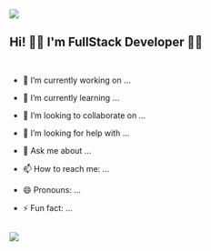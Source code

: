 
  </div>
  <img src="https://www.pngitem.com/pimgs/m/398-3987099_webdev-fix-web-development-white-background-hd-png.png" height: 200 />
  <h2 class="title" align="left" style="color: #f03c15, ">Hi! 🙋‍♂️ I'm FullStack Developer 👨‍💻</h2>

<div>


<div style="display: flex;">

- 🔭 I’m currently working on ...
- 🌱 I’m currently learning ...
- 👯 I’m looking to collaborate on ...
- 🤔 I’m looking for help with ...
- 💬 Ask me about ...
- 📫 How to reach me: ...
- 😄 Pronouns: ...
- ⚡️ Fun fact: ...

  </div>

  <img src='https://miro.medium.com/v2/resize:fit:679/1*gReLR6hZjwyBxHmfLN1AVw.gif'/>
</div>
